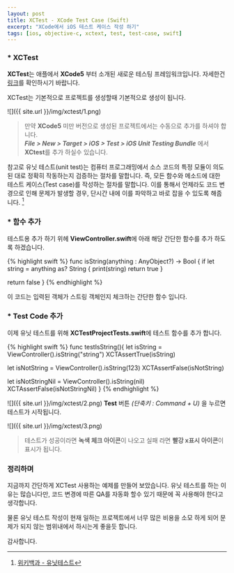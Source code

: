 ```yaml
---
layout: post
title: XCTest - XCode Test Case (Swift)
excerpt: "XCode에서 iOS 테스트 케이스 작성 하기"
tags: [ios, objective-c, xctext, test, test-case, swift]
---
```


### * XCTest

**XCTest**는 애플에서 **XCode5** 부터 소개된 새로운 테스팅 프레임워크입니다. 자세한건 [링크](https://developer.apple.com/library/ios/documentation/DeveloperTools/Conceptual/testing_with_xcode/chapters/01-introduction.html)를 확인하시기 바랍니다.  

XCTest는 기본적으로 프로젝트를 생성할때 기본적으로 생성이 됩니다.

![]({{ site.url }}/img/xctest/1.png)    

> 만약 **XCode5** 미만 버전으로 생성된 프로젝트에서는 수동으로 추가를 하셔야 합니다.    
> ***File > New > Target > iOS > Test > iOS Unit Testing Bundle*** 에서 **XCtest**를 추가 하실수 있습니다.

참고로 유닛 테스트(unit test)는 컴퓨터 프로그래밍에서 소스 코드의 특정 모듈이 의도된 대로 정확히 작동하는지 검증하는 절차를 말합니다. 즉, 모든 함수와 메소드에 대한 테스트 케이스(Test case)를 작성하는 절차를 말합니다. 이를 통해서 언제라도 코드 변경으로 인해 문제가 발생할 경우, 단시간 내에 이를 파악하고 바로 잡을 수 있도록 해줍니다. [^1]

### * 함수 추가

테스트용 추가 하기 위헤 **ViewController.swift**에 아래 해당 간단한 함수를 추가 하도록 하겠습니다.

{% highlight swift %}
func isString(anything : AnyObject?) -> Bool {
  if let string = anything as? String {
    print(string)
    return true
  }

  return false
}
{% endhighlight %}

이 코드는 입력된 객체가 스트링 객체인지 체크하는 간단한 함수 입니다.

### * Test Code 추가

이제 유닛 테스트를 위해 **XCTestProjectTests.swift**에 테스트 함수를 추가 합니다.

{% highlight swift %}
func testIsString(){
  let isString = ViewController().isString("string")
  XCTAssertTrue(isString)

  let isNotString = ViewController().isString(123)
  XCTAssertFalse(isNotString)

  let isNotStringNil = ViewController().isString(nil)
  XCTAssertFalse(isNotStringNil)
}
{% endhighlight %}

![]({{ site.url }}/img/xctest/2.png)  **Test** 버튼 *(단축키 : Command + U)* 을 누르면 테스트가 시작됩니다.

![]({{ site.url }}/img/xctest/3.png)  

> 테스트가 성공이라면 **녹색 체크 아이콘**이 나오고 실패 라면 **빨강 x표시 아이콘**이 표시가 됩니다.

### 정리하며

지금까지 간단하게 XCTest 사용하는 예제를 만들어 보았습니다. 유닛 테스트를 하는 이유는 많습니다만, 코드 변경에
따른 QA를 자동화 할수 있기 때문에 꼭 사용해야 한다고 생각합니다.

물론 유닛 테스트 작성이 현재 일하는 프로젝트에서 너무 많은 비용을 소모 하게 되어 문제가 되지 않는 범위내에서
하시는게 좋을듯 합니다.

감사합니다.


[^1]:[위키백과 - 유닛테스트](https://ko.wikipedia.org/wiki/유닛_테스트)
